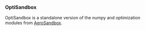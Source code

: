 ### OptiSandbox
OptiSandbox is a standalone version of the numpy and optimization modules from [AeroSandbox](https://github.com/peterdsharpe/AeroSandbox).


